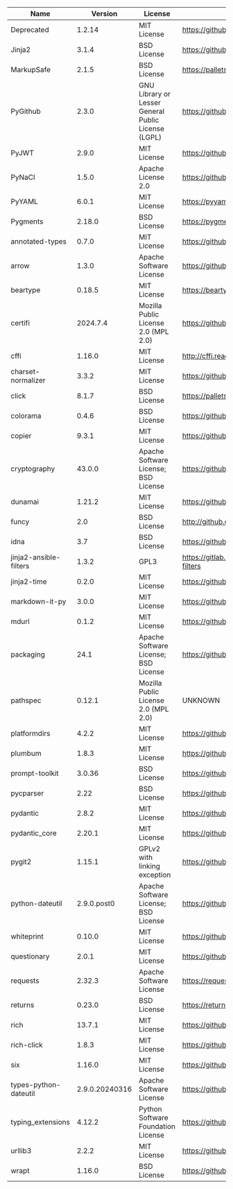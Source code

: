 | Name                   | Version        | License                                             | URL                                                              |
|------------------------|----------------|-----------------------------------------------------|------------------------------------------------------------------|
| Deprecated             | 1.2.14         | MIT License                                         | https://github.com/tantale/deprecated                            |
| Jinja2                 | 3.1.4          | BSD License                                         | https://github.com/pallets/jinja/                                |
| MarkupSafe             | 2.1.5          | BSD License                                         | https://palletsprojects.com/p/markupsafe/                        |
| PyGithub               | 2.3.0          | GNU Library or Lesser General Public License (LGPL) | https://github.com/pygithub/pygithub                             |
| PyJWT                  | 2.9.0          | MIT License                                         | https://github.com/jpadilla/pyjwt                                |
| PyNaCl                 | 1.5.0          | Apache License 2.0                                  | https://github.com/pyca/pynacl/                                  |
| PyYAML                 | 6.0.1          | MIT License                                         | https://pyyaml.org/                                              |
| Pygments               | 2.18.0         | BSD License                                         | https://pygments.org                                             |
| annotated-types        | 0.7.0          | MIT License                                         | https://github.com/annotated-types/annotated-types               |
| arrow                  | 1.3.0          | Apache Software License                             | https://github.com/arrow-py/arrow                                |
| beartype               | 0.18.5         | MIT License                                         | https://beartype.readthedocs.io                                  |
| certifi                | 2024.7.4       | Mozilla Public License 2.0 (MPL 2.0)                | https://github.com/certifi/python-certifi                        |
| cffi                   | 1.16.0         | MIT License                                         | http://cffi.readthedocs.org                                      |
| charset-normalizer     | 3.3.2          | MIT License                                         | https://github.com/Ousret/charset_normalizer                     |
| click                  | 8.1.7          | BSD License                                         | https://palletsprojects.com/p/click/                             |
| colorama               | 0.4.6          | BSD License                                         | https://github.com/tartley/colorama                              |
| copier                 | 9.3.1          | MIT License                                         | https://github.com/copier-org/copier                             |
| cryptography           | 43.0.0         | Apache Software License; BSD License                | https://github.com/pyca/cryptography                             |
| dunamai                | 1.21.2         | MIT License                                         | https://github.com/mtkennerly/dunamai                            |
| funcy                  | 2.0            | BSD License                                         | http://github.com/Suor/funcy                                     |
| idna                   | 3.7            | BSD License                                         | https://github.com/kjd/idna                                      |
| jinja2-ansible-filters | 1.3.2          | GPL3                                                | https://gitlab.com/dreamer-labs/libraries/jinja2-ansible-filters |
| jinja2-time            | 0.2.0          | MIT License                                         | https://github.com/hackebrot/jinja2-time                         |
| markdown-it-py         | 3.0.0          | MIT License                                         | https://github.com/executablebooks/markdown-it-py                |
| mdurl                  | 0.1.2          | MIT License                                         | https://github.com/executablebooks/mdurl                         |
| packaging              | 24.1           | Apache Software License; BSD License                | https://github.com/pypa/packaging                                |
| pathspec               | 0.12.1         | Mozilla Public License 2.0 (MPL 2.0)                | UNKNOWN                                                          |
| platformdirs           | 4.2.2          | MIT License                                         | https://github.com/platformdirs/platformdirs                     |
| plumbum                | 1.8.3          | MIT License                                         | https://github.com/tomerfiliba/plumbum                           |
| prompt-toolkit         | 3.0.36         | BSD License                                         | https://github.com/prompt-toolkit/python-prompt-toolkit          |
| pycparser              | 2.22           | BSD License                                         | https://github.com/eliben/pycparser                              |
| pydantic               | 2.8.2          | MIT License                                         | https://github.com/pydantic/pydantic                             |
| pydantic_core          | 2.20.1         | MIT License                                         | https://github.com/pydantic/pydantic-core                        |
| pygit2                 | 1.15.1         | GPLv2 with linking exception                        | https://github.com/libgit2/pygit2                                |
| python-dateutil        | 2.9.0.post0    | Apache Software License; BSD License                | https://github.com/dateutil/dateutil                             |
| whiteprint      | 0.10.0         | MIT License                                         | https://github.com/whiteprints/whiteprint                |
| questionary            | 2.0.1          | MIT License                                         | https://github.com/tmbo/questionary                              |
| requests               | 2.32.3         | Apache Software License                             | https://requests.readthedocs.io                                  |
| returns                | 0.23.0         | BSD License                                         | https://returns.readthedocs.io                                   |
| rich                   | 13.7.1         | MIT License                                         | https://github.com/Textualize/rich                               |
| rich-click             | 1.8.3          | MIT License                                         | https://github.com/ewels/rich-click                              |
| six                    | 1.16.0         | MIT License                                         | https://github.com/benjaminp/six                                 |
| types-python-dateutil  | 2.9.0.20240316 | Apache Software License                             | https://github.com/python/typeshed                               |
| typing_extensions      | 4.12.2         | Python Software Foundation License                  | https://github.com/python/typing_extensions                      |
| urllib3                | 2.2.2          | MIT License                                         | https://github.com/urllib3/urllib3/blob/main/CHANGES.rst         |
| wrapt                  | 1.16.0         | BSD License                                         | https://github.com/GrahamDumpleton/wrapt                         |
